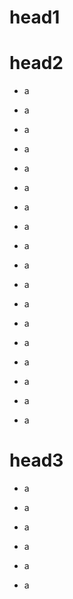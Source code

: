# head1

# head2

- a

- a

- a

- a

- a

- a

- a

- a

- a

- a

- a

- a

- a

- a

- a

- a

- a

- a

# head3

- a

- a

- a

- a

- a

- a
